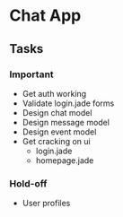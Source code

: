 # Chat App

## Tasks
### Important
- Get auth working
- Validate login.jade forms
- Design chat model
- Design message model
- Design event model
- Get cracking on ui
	- login.jade
	- homepage.jade
### Hold-off
- User profiles